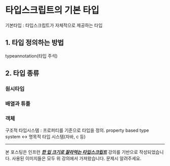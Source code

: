 # 타입스크립트의 기본 타입

기본타입 : 타입스크립트가 자체적으로 제공하는 타입

## 1. 타입 정의하는 방법

typeannotation(타입 주석)

## 2. 타입 종류

### 원시타입

### 배열과 튜플

### 객체

구조적 타입시스템 : 프로퍼티를 기준으로 타입을 정의. property based type system <-> 명목적 타입 시스템(자바, c 등)

---

본 포스팅은 인프런 **_[한 입 크기로 잘라먹는 타입스크립트](https://www.inflearn.com/course/%ED%95%9C%EC%9E%85-%ED%81%AC%EA%B8%B0-%ED%83%80%EC%9E%85%EC%8A%A4%ED%81%AC%EB%A6%BD%ED%8A%B8)_** 강의를 기반으로 작성되었습니다. 사용된 이미지들은 모두 위 강의에서 가져왔습니다. 문제시 알려주세요.
